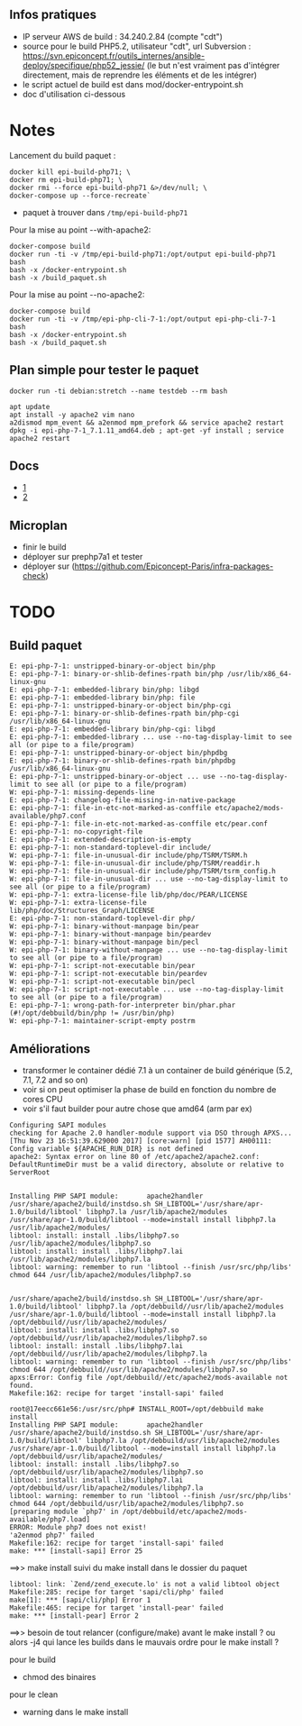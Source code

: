 ## Infos pratiques

* IP serveur AWS de build : 34.240.2.84 (compte "cdt")
* source pour le build PHP5.2, utilisateur "cdt", url Subversion : https://svn.epiconcept.fr/outils_internes/ansible-deploy/specifique/php52_jessie/ (le but n'est vraiment pas d'intégrer directement, mais de reprendre les éléments et de les intégrer)
* le script actuel de build est dans mod/docker-entrypoint.sh
* doc d'utilisation ci-dessous

# Notes 

Lancement du build paquet :

```console
docker kill epi-build-php71; \
docker rm epi-build-php71; \ 
docker rmi --force epi-build-php71 &>/dev/null; \ 
docker-compose up --force-recreate`
```

* paquet à trouver dans `/tmp/epi-build-php71`

Pour la mise au point --with-apache2:
```console
docker-compose build
docker run -ti -v /tmp/epi-build-php71:/opt/output epi-build-php71 bash
bash -x /docker-entrypoint.sh
bash -x /build_paquet.sh
```

Pour la mise au point --no-apache2:

```console
docker-compose build
docker run -ti -v /tmp/epi-php-cli-7-1:/opt/output epi-php-cli-7-1 bash
bash -x /docker-entrypoint.sh
bash -x /build_paquet.sh
```

## Plan simple pour tester le paquet

`docker run -ti debian:stretch --name testdeb --rm bash`

```console
apt update
apt install -y apache2 vim nano
a2dismod mpm_event && a2enmod mpm_prefork && service apache2 restart
dpkg -i epi-php-7-1_7.1.11_amd64.deb ; apt-get -yf install ; service apache2 restart
```

## Docs

* [1](http://www.phpinternalsbook.com/build_system/building_php.html)
* [2](https://stackoverflow.com/questions/19247529/installing-php-in-my-home-directory)

## Microplan

* finir le build
* déployer sur prephp7a1 et tester
* déployer sur (https://github.com/Epiconcept-Paris/infra-packages-check)

# TODO

## Build paquet

```console
E: epi-php-7-1: unstripped-binary-or-object bin/php
E: epi-php-7-1: binary-or-shlib-defines-rpath bin/php /usr/lib/x86_64-linux-gnu
E: epi-php-7-1: embedded-library bin/php: libgd
E: epi-php-7-1: embedded-library bin/php: file
E: epi-php-7-1: unstripped-binary-or-object bin/php-cgi
E: epi-php-7-1: binary-or-shlib-defines-rpath bin/php-cgi /usr/lib/x86_64-linux-gnu
E: epi-php-7-1: embedded-library bin/php-cgi: libgd
E: epi-php-7-1: embedded-library ... use --no-tag-display-limit to see all (or pipe to a file/program)
E: epi-php-7-1: unstripped-binary-or-object bin/phpdbg
E: epi-php-7-1: binary-or-shlib-defines-rpath bin/phpdbg /usr/lib/x86_64-linux-gnu
E: epi-php-7-1: unstripped-binary-or-object ... use --no-tag-display-limit to see all (or pipe to a file/program)
W: epi-php-7-1: missing-depends-line
E: epi-php-7-1: changelog-file-missing-in-native-package
E: epi-php-7-1: file-in-etc-not-marked-as-conffile etc/apache2/mods-available/php7.conf
E: epi-php-7-1: file-in-etc-not-marked-as-conffile etc/pear.conf
E: epi-php-7-1: no-copyright-file
E: epi-php-7-1: extended-description-is-empty
E: epi-php-7-1: non-standard-toplevel-dir include/
W: epi-php-7-1: file-in-unusual-dir include/php/TSRM/TSRM.h
W: epi-php-7-1: file-in-unusual-dir include/php/TSRM/readdir.h
W: epi-php-7-1: file-in-unusual-dir include/php/TSRM/tsrm_config.h
W: epi-php-7-1: file-in-unusual-dir ... use --no-tag-display-limit to see all (or pipe to a file/program)
W: epi-php-7-1: extra-license-file lib/php/doc/PEAR/LICENSE
W: epi-php-7-1: extra-license-file lib/php/doc/Structures_Graph/LICENSE
E: epi-php-7-1: non-standard-toplevel-dir php/
W: epi-php-7-1: binary-without-manpage bin/pear
W: epi-php-7-1: binary-without-manpage bin/peardev
W: epi-php-7-1: binary-without-manpage bin/pecl
W: epi-php-7-1: binary-without-manpage ... use --no-tag-display-limit to see all (or pipe to a file/program)
W: epi-php-7-1: script-not-executable bin/pear
W: epi-php-7-1: script-not-executable bin/peardev
W: epi-php-7-1: script-not-executable bin/pecl
W: epi-php-7-1: script-not-executable ... use --no-tag-display-limit to see all (or pipe to a file/program)
E: epi-php-7-1: wrong-path-for-interpreter bin/phar.phar (#!/opt/debbuild/bin/php != /usr/bin/php)
W: epi-php-7-1: maintainer-script-empty postrm
```

## Améliorations

* transformer le container dédié 7.1 à un container de build générique (5.2, 7.1, 7.2 and so on)
* voir si on peut optimiser la phase de build en fonction du nombre de cores CPU
* voir s'il faut builder pour autre chose que amd64 (arm par ex)

```console
Configuring SAPI modules
checking for Apache 2.0 handler-module support via DSO through APXS... [Thu Nov 23 16:51:39.629000 2017] [core:warn] [pid 1577] AH00111: Config variable ${APACHE_RUN_DIR} is not defined
apache2: Syntax error on line 80 of /etc/apache2/apache2.conf: DefaultRuntimeDir must be a valid directory, absolute or relative to ServerRoot


Installing PHP SAPI module:       apache2handler
/usr/share/apache2/build/instdso.sh SH_LIBTOOL='/usr/share/apr-1.0/build/libtool' libphp7.la /usr/lib/apache2/modules
/usr/share/apr-1.0/build/libtool --mode=install install libphp7.la /usr/lib/apache2/modules/
libtool: install: install .libs/libphp7.so /usr/lib/apache2/modules/libphp7.so
libtool: install: install .libs/libphp7.lai /usr/lib/apache2/modules/libphp7.la
libtool: warning: remember to run 'libtool --finish /usr/src/php/libs'
chmod 644 /usr/lib/apache2/modules/libphp7.so


/usr/share/apache2/build/instdso.sh SH_LIBTOOL='/usr/share/apr-1.0/build/libtool' libphp7.la /opt/debbuild//usr/lib/apache2/modules
/usr/share/apr-1.0/build/libtool --mode=install install libphp7.la /opt/debbuild//usr/lib/apache2/modules/
libtool: install: install .libs/libphp7.so /opt/debbuild//usr/lib/apache2/modules/libphp7.so
libtool: install: install .libs/libphp7.lai /opt/debbuild//usr/lib/apache2/modules/libphp7.la
libtool: warning: remember to run 'libtool --finish /usr/src/php/libs'
chmod 644 /opt/debbuild//usr/lib/apache2/modules/libphp7.so
apxs:Error: Config file /opt/debbuild//etc/apache2/mods-available not found.
Makefile:162: recipe for target 'install-sapi' failed
```

```console
root@17eecc661e56:/usr/src/php# INSTALL_ROOT=/opt/debbuild make install
Installing PHP SAPI module:       apache2handler
/usr/share/apache2/build/instdso.sh SH_LIBTOOL='/usr/share/apr-1.0/build/libtool' libphp7.la /opt/debbuild/usr/lib/apache2/modules
/usr/share/apr-1.0/build/libtool --mode=install install libphp7.la /opt/debbuild/usr/lib/apache2/modules/
libtool: install: install .libs/libphp7.so /opt/debbuild/usr/lib/apache2/modules/libphp7.so
libtool: install: install .libs/libphp7.lai /opt/debbuild/usr/lib/apache2/modules/libphp7.la
libtool: warning: remember to run 'libtool --finish /usr/src/php/libs'
chmod 644 /opt/debbuild/usr/lib/apache2/modules/libphp7.so
[preparing module `php7' in /opt/debbuild/etc/apache2/mods-available/php7.load]
ERROR: Module php7 does not exist!
'a2enmod php7' failed
Makefile:162: recipe for target 'install-sapi' failed
make: *** [install-sapi] Error 25
```

==>> make install suivi du make install dans le dossier du paquet
```console
libtool: link: `Zend/zend_execute.lo' is not a valid libtool object
Makefile:285: recipe for target 'sapi/cli/php' failed
make[1]: *** [sapi/cli/php] Error 1
Makefile:465: recipe for target 'install-pear' failed
make: *** [install-pear] Error 2
```

==>> besoin de tout relancer (configure/make) avant le make install ? ou alors -j4 qui lance les builds dans le mauvais ordre pour le make install ?

pour le build 
* chmod des binaires

pour le clean
* warning dans le make install
